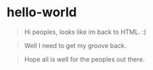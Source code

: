 #   hello-world
  
  
  
> Hi peoples, looks like im back to HTML. :)
  
>  Well I need to get my groove back.
   
  
>  Hope all is well for the peoples out there.
  
  
